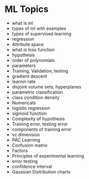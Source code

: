# ML Topics
- what is ml
- types of ml with examples
- types of supervised learning
- regression
- Attribute space
- what is loss function
- hypothesis
- order of polynomials
- parameters
- Training, Validation, testing
- gradient descent
- learnin rate
- disjoint volume sets, hyperplanes
- parametric classification
- class condition density
- Numericals
- logistic regression
- sigmoid function
- Complexity of hypothesis
- Training error, testing error
- components of training error
- vc dimension
- PAC Learning
- Confusion matrix
- Factors
- Principles of experimental learning
- error testing
- confidence interval
- Gaussian Distribution charts
